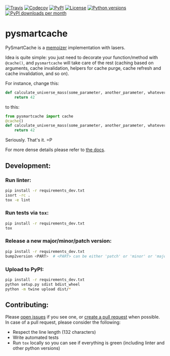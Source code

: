 [![Travis](https://travis-ci.com/filwaitman/pysmartcache.svg?branch=master)](https://travis-ci.com/filwaitman/pysmartcache)
[![Codecov](https://codecov.io/gh/filwaitman/pysmartcache/branch/master/graph/badge.svg)](https://codecov.io/gh/filwaitman/pysmartcache)
[![PyPI](https://img.shields.io/pypi/v/pysmartcache.svg)](https://pypi.python.org/pypi/pysmartcache/)
[![License](https://img.shields.io/pypi/l/pysmartcache.svg)](https://pypi.python.org/pypi/pysmartcache/)
[![Python versions](https://img.shields.io/pypi/pyversions/pysmartcache.svg)](https://pypi.python.org/pypi/pysmartcache/)
[![PyPI downloads per month](https://img.shields.io/pypi/dm/pysmartcache.svg)](https://pypi.python.org/pypi/pysmartcache/)


# pysmartcache

PySmartCache is a [memoizer](https://en.wikipedia.org/wiki/Memoization) implementation with lasers.

Idea is quite simple: you just need to decorate your function/method with `@cache()`, and `pysmartcache` will take care of the rest (caching based on arguments, cache invalidation, helpers for cache purge, cache refresh and cache invalidation, and so on).

For instance, change this:
```python
def calculate_universe_mass(some_parameter, another_parameter, whatever):
    return 42
```

to this:
```python
from pysmartcache import cache
@cache()
def calculate_universe_mass(some_parameter, another_parameter, whatever):
    return 42
```

Seriously. That's it. =P

For more dense details please refer to [the docs](https://github.com/filwaitman/pysmartcache/blob/master/doc.md).


## Development:

### Run linter:
```bash
pip install -r requirements_dev.txt
isort -rc .
tox -e lint
```

### Run tests via `tox`:
```bash
pip install -r requirements_dev.txt
tox
```

### Release a new major/minor/patch version:
```bash
pip install -r requirements_dev.txt
bump2version <PART>  # <PART> can be either 'patch' or 'minor' or 'major'
```

### Upload to PyPI:
```bash
pip install -r requirements_dev.txt
python setup.py sdist bdist_wheel
python -m twine upload dist/*
```

## Contributing:

Please [open issues](https://github.com/filwaitman/pysmartcache/issues) if you see one, or [create a pull request](https://github.com/filwaitman/pysmartcache/pulls) when possible.
In case of a pull request, please consider the following:
- Respect the line length (132 characters)
- Write automated tests
- Run `tox` locally so you can see if everything is green (including linter and other python versions)

